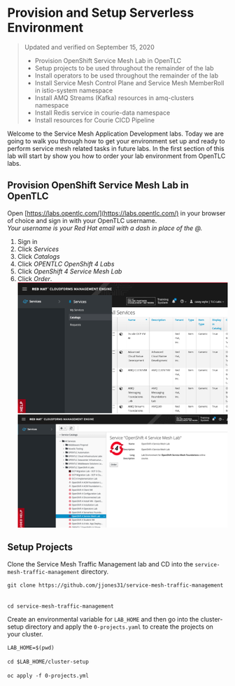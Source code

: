 # Provision and Setup Serverless Environment  

>Updated and verified on September 15, 2020
>- Provision OpenShift Service Mesh Lab in OpenTLC
>- Setup projects to be used throughout the remainder of the lab
>- Install operators to be used throughout the remainder of the lab
>- Install Service Mesh Control Plane and Service Mesh MemberRoll in istio-system namespace 
>- Install AMQ Streams (Kafka) resources in amq-clusters namespace
>- Install Redis service in courie-data namespace
>- Install resources for Courie CICD Pipeline


Welcome to the Service Mesh Application Development labs. Today we are going to walk you through how to get your environment set up and ready to perform service mesh related tasks in future labs. In the first section of this lab will start by show you how to order your lab environment from OpenTLC labs.

## Provision OpenShift Service Mesh Lab in OpenTLC
Open [https://labs.opentlc.com/](https://labs.opentlc.com/) in your browser of choice and sign in with your OpenTLC username.   
_Your username is your Red Hat email with a dash in place of the @._   
<!-- ![login](login.png) -->
1. Sign in
2. Click *Services*
3. Click *Catalogs*
4. Click *OPENTLC OpenShift 4 Labs*
5. Click *OpenShift 4 Service Mesh Lab*
6. Click *Order*.   
![catalogs](catalogs.png)   
![smlab](smlab.png)

## Setup Projects
Clone the Service Mesh Traffic Management lab and CD into the `service-mesh-traffic-management` directory.
```
git clone https://github.com/jjones31/service-mesh-traffic-management


cd service-mesh-traffic-management
```   
Create an environmental variable for `LAB_HOME` and then go into the cluster-setup directory and apply the `0-projects.yaml` to create the projects on your cluster.
```
LAB_HOME=$(pwd)

cd $LAB_HOME/cluster-setup

oc apply -f 0-projects.yml
```